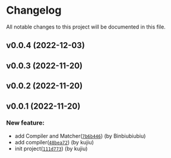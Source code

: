 # Changelog

All notable changes to this project will be documented in this file.

## v0.0.4 (2022-12-03)

## v0.0.3 (2022-11-20)

## v0.0.2 (2022-11-20)

## v0.0.1 (2022-11-20)

### New feature:

- add Compiler and Matcher([`7b6b446`](https://github.com/Binbiubiubiu/path2regex/commit/7b6b446ad3eba7c9ad65ffce6010cfdff3411970)) (by Binbiubiubiu)
- add compiler([`48bea72`](https://github.com/Binbiubiubiu/path2regex/commit/48bea7229bbb25e9fc702f7121e0f3d2c24e1b08)) (by kujiu)
- init project([`111d773`](https://github.com/Binbiubiubiu/path2regex/commit/111d773dfff9549317c503c978f719e38dcb75a6)) (by kujiu)
